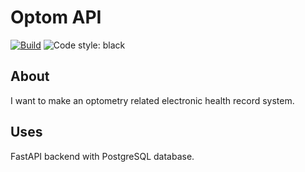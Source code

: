 # Optom API

[![Build](https://github.com/shivan-s/optom-api/actions/workflows/build.yml/badge.svg)](https://github.com/shivan-s/optom-api/actions/workflows/build.yml)
![Code style: black](https://img.shields.io/badge/code%20style-black-000000.svg)

## About

I want to make an optometry related electronic health record system.

## Uses

FastAPI backend with PostgreSQL database.
